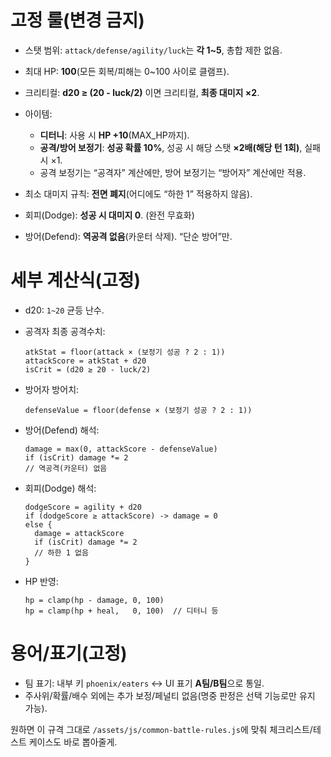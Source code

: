 
# 고정 룰(변경 금지)

* 스탯 범위: `attack/defense/agility/luck`는 **각 1\~5**, 총합 제한 없음.
* 최대 HP: **100**(모든 회복/피해는 0\~100 사이로 클램프).
* 크리티컬: **d20 ≥ (20 - luck/2)** 이면 크리티컬, **최종 대미지 ×2**.
* 아이템:

  * **디터니**: 사용 시 **HP +10**(MAX\_HP까지).
  * **공격/방어 보정기**: **성공 확률 10%**, 성공 시 해당 스탯 **×2배(해당 턴 1회)**, 실패 시 ×1.
  * 공격 보정기는 “공격자” 계산에만, 방어 보정기는 “방어자” 계산에만 적용.
* 최소 대미지 규칙: **전면 폐지**(어디에도 “하한 1” 적용하지 않음).
* 회피(Dodge): **성공 시 대미지 0**. (완전 무효화)
* 방어(Defend): **역공격 없음**(카운터 삭제). “단순 방어”만.

# 세부 계산식(고정)

* d20: `1~20` 균등 난수.
* 공격자 최종 공격수치:

  ```
  atkStat = floor(attack × (보정기 성공 ? 2 : 1))
  attackScore = atkStat + d20
  isCrit = (d20 ≥ 20 - luck/2)
  ```
* 방어자 방어치:

  ```
  defenseValue = floor(defense × (보정기 성공 ? 2 : 1))
  ```
* 방어(Defend) 해석:

  ```
  damage = max(0, attackScore - defenseValue)
  if (isCrit) damage *= 2
  // 역공격(카운터) 없음
  ```
* 회피(Dodge) 해석:

  ```
  dodgeScore = agility + d20
  if (dodgeScore ≥ attackScore) -> damage = 0
  else {
    damage = attackScore
    if (isCrit) damage *= 2
    // 하한 1 없음
  }
  ```
* HP 반영:

  ```
  hp = clamp(hp - damage, 0, 100)
  hp = clamp(hp + heal,   0, 100)  // 디터니 등
  ```

# 용어/표기(고정)

* 팀 표기: 내부 키 `phoenix/eaters` ↔ UI 표기 **A팀/B팀**으로 통일.
* 주사위/확률/배수 외에는 추가 보정/페널티 없음(명중 판정은 선택 기능로만 유지 가능).

원하면 이 규격 그대로 `/assets/js/common-battle-rules.js`에 맞춰 체크리스트/테스트 케이스도 바로 뽑아줄게.
